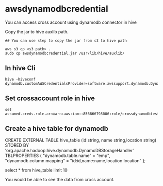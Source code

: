 # awsdynamodbcredential
You can access cross account using dynamodb connector in hive


Copy the jar to hive auxlib path.

```
## You can use step to copy the jar from s3 to hive path

aws s3 cp <s3 path> .
sudo cp awsdynamodbcredential.jar /usr/lib/hive/auxlib/

```

## In hive Cli 

```
hive -hiveconf dynamodb.customAWSCredentialsProvider=software.awssupport.dynamodb.DynamoDbAwsCredentialsProvider

```

## Set crossaccount role in hive

```
set assumed.creds.role.arn=arn:aws:iam::856866798006:role/crossdynamodbtest

```

## Create a hive table for dynamodb 

CREATE EXTERNAL TABLE hive_table 
    (id string, name string,location string)
STORED BY 'org.apache.hadoop.hive.dynamodb.DynamoDBStorageHandler' 
TBLPROPERTIES (
    "dynamodb.table.name" = "emp", 
    "dynamodb.column.mapping" = "id:id,name:name,location:location"
);

select * from hive_table limit 10

You would be able to see the data from cross account.
